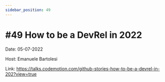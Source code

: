 ```yaml
---
sidebar_position: 49
---
```


# #49 How to be a DevRel in 2022

Date: 05-07-2022

Host: Emanuele Bartolesi

Link: https://talks.codemotion.com/github-stories-how-to-be-a-devrel-in-202?view=true


